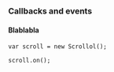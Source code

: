 ### Callbacks and events

#### Blablabla
<pre><code>var scroll = new Scrollol();

scroll.on();</code></pre>
